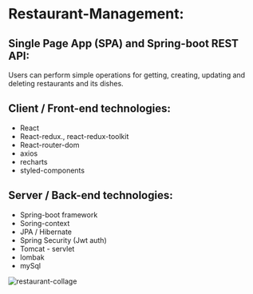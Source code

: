 ﻿# Restaurant-Management:
 
 ## Single Page App (SPA) and Spring-boot REST API: 
Users can perform simple operations for getting, creating, updating and deleting restaurants and its dishes.
 
 ## Client / Front-end technologies:
 - React
 - React-redux., react-redux-toolkit
 - React-router-dom
 - axios
 - recharts
 - styled-components
 
 ## Server / Back-end technologies:
 - Spring-boot framework
  - Soring-context
  - JPA / Hibernate
  - Spring Security (Jwt auth)
  - Tomcat - servlet
  - lombak
  - mySql
 
 
![restaurant-collage](https://user-images.githubusercontent.com/6646024/199547988-2624af29-c259-4fa1-b23b-957e4d21345d.png)
